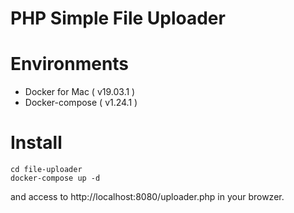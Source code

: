 # PHP Simple File Uploader

# Environments

* Docker for Mac ( v19.03.1 )
* Docker-compose ( v1.24.1 ) 

# Install

```
cd file-uploader
docker-compose up -d
```

and access to http://localhost:8080/uploader.php in your browzer.
